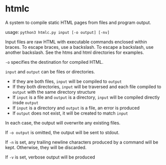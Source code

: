 # htmlc
A system to compile static HTML pages from files and program output.

usage: `python3 htmlc.py input [-o output] [-nv]`

Input files are raw HTML with executable commands enclosed within braces. To escape braces, use a backslash. To escape a backslash, use another backslash. See the htms and html directories for examples.

`-o` specifies the destination for compiled HTML.

`input` and `output` can be files or directories.

 - If they are both files, `input` will be compiled to `output`
 - If they both directories, `input` will be traversed and each file compiled to `output` with the same directory structure
 - If `input` is a file and `output` is a directory, `input` will be compiled directly insde `output`
 - If `input` is a directory and `output` is a file, an error is produced
 - If `output` does not exist, it will be created to match `input`

In each case, the output will overwrite any existing files.

If `-o output` is omitted, the output will be sent to stdout. 

If `-n` is set, any trailing newline characters produced by a command will be kept. Otherwise, they will be discarded.

If `-v` is set, verbose output will be produced
